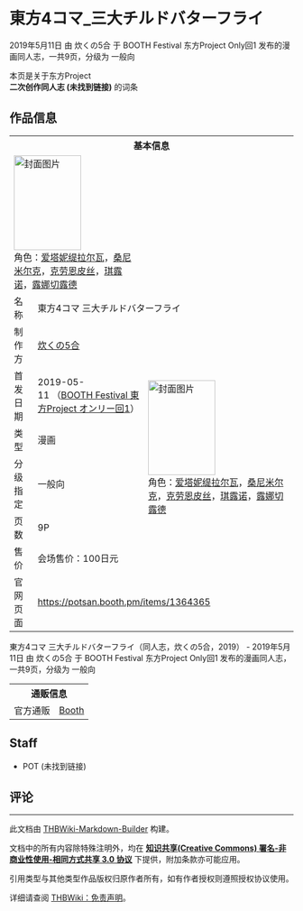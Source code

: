 # 東方4コマ_三大チルドバターフライ

<!-- source html: G:\repos\THBWiki-Markdown-Builder\THBWikiMarkdown\Temp\main\6\6f\ns0%3A%E6%9D%B1%E6%96%B94%E3%82%B3%E3%83%9E_%E4%B8%89%E5%A4%A7%E3%83%81%E3%83%AB%E3%83%89%E3%83%90%E3%82%BF%E3%83%BC%E3%83%95%E3%83%A9%E3%82%A4.html -->

2019年5月11日 由 炊くの5合 于 BOOTH Festival 东方Project Only回1 发布的漫画同人志，一共9页，分级为 一般向

本页是关于东方Project  
 **二次创作同人志 (未找到链接)** 的词条
## 作品信息

<table><tbody><tr><th colspan="3">基本信息</th></tr><tr><td class="cover-artwork-mobile" colspan="2"><a href="./文件-東方4コマ_三大チルドバターフライ封面.jpg.md" class="image" title="封面图片"><img alt="封面图片" src="https://upload.thwiki.cc/thumb/2/23/%E6%9D%B1%E6%96%B94%E3%82%B3%E3%83%9E_%E4%B8%89%E5%A4%A7%E3%83%81%E3%83%AB%E3%83%89%E3%83%90%E3%82%BF%E3%83%BC%E3%83%95%E3%83%A9%E3%82%A4%E5%B0%81%E9%9D%A2.jpg/119px-%E6%9D%B1%E6%96%B94%E3%82%B3%E3%83%9E_%E4%B8%89%E5%A4%A7%E3%83%81%E3%83%AB%E3%83%89%E3%83%90%E3%82%BF%E3%83%BC%E3%83%95%E3%83%A9%E3%82%A4%E5%B0%81%E9%9D%A2.jpg" decoding="async" loading="lazy" width="119" height="168" srcset="https://upload.thwiki.cc/thumb/2/23/%E6%9D%B1%E6%96%B94%E3%82%B3%E3%83%9E_%E4%B8%89%E5%A4%A7%E3%83%81%E3%83%AB%E3%83%89%E3%83%90%E3%82%BF%E3%83%BC%E3%83%95%E3%83%A9%E3%82%A4%E5%B0%81%E9%9D%A2.jpg/178px-%E6%9D%B1%E6%96%B94%E3%82%B3%E3%83%9E_%E4%B8%89%E5%A4%A7%E3%83%81%E3%83%AB%E3%83%89%E3%83%90%E3%82%BF%E3%83%BC%E3%83%95%E3%83%A9%E3%82%A4%E5%B0%81%E9%9D%A2.jpg 1.5x, https://upload.thwiki.cc/thumb/2/23/%E6%9D%B1%E6%96%B94%E3%82%B3%E3%83%9E_%E4%B8%89%E5%A4%A7%E3%83%81%E3%83%AB%E3%83%89%E3%83%90%E3%82%BF%E3%83%BC%E3%83%95%E3%83%A9%E3%82%A4%E5%B0%81%E9%9D%A2.jpg/238px-%E6%9D%B1%E6%96%B94%E3%82%B3%E3%83%9E_%E4%B8%89%E5%A4%A7%E3%83%81%E3%83%AB%E3%83%89%E3%83%90%E3%82%BF%E3%83%BC%E3%83%95%E3%83%A9%E3%82%A4%E5%B0%81%E9%9D%A2.jpg 2x" data-file-width="627" data-file-height="885"></a><div class="cover-char">角色：<a href="./爱塔妮缇拉尔瓦.md" title="爱塔妮缇拉尔瓦">爱塔妮缇拉尔瓦</a>，<a href="./桑尼米尔克.md" title="桑尼米尔克">桑尼米尔克</a>，<a href="./克劳恩皮丝.md" title="克劳恩皮丝">克劳恩皮丝</a>，<a href="./琪露诺.md" title="琪露诺">琪露诺</a>，<a href="./露娜切露德.md" title="露娜切露德">露娜切露德</a></div></td>
</tr><tr><td class="label">名称</td><td colspan="2"> 東方4コマ 三大チルドバターフライ </td></tr><tr><td class="label">制作方</td><td><a href="./炊くの5合.md" title="炊くの5合">炊くの5合</a></td><td class="cover-artwork" rowspan="6" style="min-width:168px;"><a href="./文件-東方4コマ_三大チルドバターフライ封面.jpg.md" class="image" title="封面图片"><img alt="封面图片" src="https://upload.thwiki.cc/thumb/2/23/%E6%9D%B1%E6%96%B94%E3%82%B3%E3%83%9E_%E4%B8%89%E5%A4%A7%E3%83%81%E3%83%AB%E3%83%89%E3%83%90%E3%82%BF%E3%83%BC%E3%83%95%E3%83%A9%E3%82%A4%E5%B0%81%E9%9D%A2.jpg/119px-%E6%9D%B1%E6%96%B94%E3%82%B3%E3%83%9E_%E4%B8%89%E5%A4%A7%E3%83%81%E3%83%AB%E3%83%89%E3%83%90%E3%82%BF%E3%83%BC%E3%83%95%E3%83%A9%E3%82%A4%E5%B0%81%E9%9D%A2.jpg" decoding="async" loading="lazy" width="119" height="168" srcset="https://upload.thwiki.cc/thumb/2/23/%E6%9D%B1%E6%96%B94%E3%82%B3%E3%83%9E_%E4%B8%89%E5%A4%A7%E3%83%81%E3%83%AB%E3%83%89%E3%83%90%E3%82%BF%E3%83%BC%E3%83%95%E3%83%A9%E3%82%A4%E5%B0%81%E9%9D%A2.jpg/178px-%E6%9D%B1%E6%96%B94%E3%82%B3%E3%83%9E_%E4%B8%89%E5%A4%A7%E3%83%81%E3%83%AB%E3%83%89%E3%83%90%E3%82%BF%E3%83%BC%E3%83%95%E3%83%A9%E3%82%A4%E5%B0%81%E9%9D%A2.jpg 1.5x, https://upload.thwiki.cc/thumb/2/23/%E6%9D%B1%E6%96%B94%E3%82%B3%E3%83%9E_%E4%B8%89%E5%A4%A7%E3%83%81%E3%83%AB%E3%83%89%E3%83%90%E3%82%BF%E3%83%BC%E3%83%95%E3%83%A9%E3%82%A4%E5%B0%81%E9%9D%A2.jpg/238px-%E6%9D%B1%E6%96%B94%E3%82%B3%E3%83%9E_%E4%B8%89%E5%A4%A7%E3%83%81%E3%83%AB%E3%83%89%E3%83%90%E3%82%BF%E3%83%BC%E3%83%95%E3%83%A9%E3%82%A4%E5%B0%81%E9%9D%A2.jpg 2x" data-file-width="627" data-file-height="885"></a><div class="cover-char">角色：<a href="./爱塔妮缇拉尔瓦.md" title="爱塔妮缇拉尔瓦">爱塔妮缇拉尔瓦</a>，<a href="./桑尼米尔克.md" title="桑尼米尔克">桑尼米尔克</a>，<a href="./克劳恩皮丝.md" title="克劳恩皮丝">克劳恩皮丝</a>，<a href="./琪露诺.md" title="琪露诺">琪露诺</a>，<a href="./露娜切露德.md" title="露娜切露德">露娜切露德</a></div></td>
</tr><tr><td class="label">首发日期</td><td>2019-05-11&#160;（<a href="/展会作品列表?e=BOOTH+Festival+%E4%B8%9C%E6%96%B9Project+Only%E5%9B%9E%231">BOOTH Festival 東方Project オンリー回1</a>）</td></tr><tr><td class="label">类型</td><td>漫画</td></tr><tr><td class="label">分级指定</td><td>一般向</td></tr><tr><td class="label">页数</td><td>9P</td></tr><tr><td class="label">售价</td><td>会场售价：100日元</td></tr>
<tr><td class="label">官网页面</td><td colspan="2"><a rel="nofollow" class="external free" href="https://potsan.booth.pm/items/1364365">https://potsan.booth.pm/items/1364365</a></td></tr></tbody></table>

東方4コマ 三大チルドバターフライ（同人志，炊くの5合，2019） - 2019年5月11日 由 炊くの5合 于 BOOTH Festival 东方Project Only回1 发布的漫画同人志，一共9页，分级为 一般向

<table><tbody><tr><th colspan="3">通贩信息</th></tr><tr><td class="label">官方通贩</td><td colspan="2"><a rel="nofollow" class="external text" href="https://potsan.booth.pm/items/1364365">Booth</a></td></tr></tbody></table>


## Staff
- POT (未找到链接)

## 评论




---

此文档由 [THBWiki-Markdown-Builder](https://github.com/Delsin-Yu/THBWiki-Markdown-Builder) 构建。

文档中的所有内容除特殊注明外，均在 [**知识共享(Creative Commons) 署名-非商业性使用-相同方式共享 3.0 协议**](https://creativecommons.org/licenses/by-sa/3.0/deed.zh-hans) 下提供，附加条款亦可能应用。

引用类型与其他类型作品版权归原作者所有，如有作者授权则遵照授权协议使用。

详细请查阅 [THBWiki：免责声明](https://thbwiki.cc/THBWiki:%E5%85%8D%E8%B4%A3%E5%A3%B0%E6%98%8E)。

